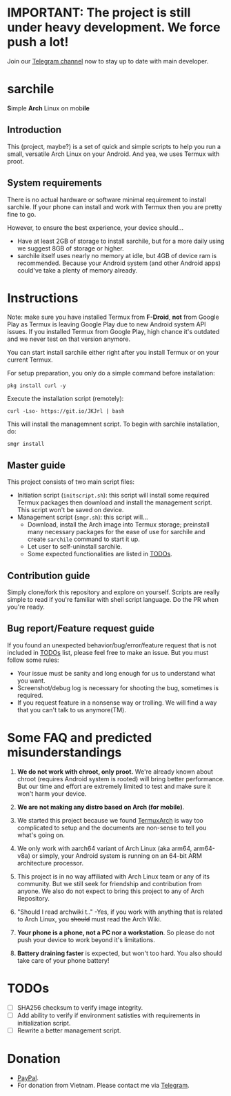 # IMPORTANT: The project is still under heavy development. We force push a lot!
Join our [Telegram channel](https://t.me/joinchat/ol_1uKptA1ZiNWU1) now to stay up to date with main developer.
# sarchile

**S**imple **Arch** Linux on mob**ile**

## Introduction

This (project, maybe?) is a set of quick and simple scripts to help you run a small, versatile Arch Linux on your Android. And yea, we uses Termux with proot.

## System requirements

There is no actual hardware or software minimal requirement to install sarchile. If your phone can install and work with Termux then you are pretty fine to go.

However, to ensure the best experience, your device should...

- Have at least 2GB of storage to install sarchile, but for a more daily using we suggest 8GB of storage or higher.
- sarchile itself uses nearly no memory at idle, but 4GB of device ram is recommended. Because your Android system (and other Android apps) could've take a plenty of memory already.

# Instructions

Note: make sure you have installed Termux from **F-Droid**, **not** from Google Play as Termux is leaving Google Play due to new Android system API issues. If you installed Termux from Google Play, high chance it's outdated and we never test on that version anymore.

You can start install sarchile either right after you install Termux or on your current Termux. 

For setup preparation, you only do a simple command before installation:

```
pkg install curl -y
```

Execute the installation script (remotely):

```
curl -Lso- https://git.io/JKJrl | bash
```

This will install the managemnent script. To begin with sarchile installation, do:

```
smgr install
```

## Master guide

This project consists of two main script files: 

- Initiation script (`initscript.sh`): this script will install some required Termux packages then download and install the management script. This script won't be saved on device.
- Management script (`smgr.sh`): this script will...
    - Download, install the Arch image into Termux storage; preinstall many necessary packages for the ease of use for sarchile and create `sarchile` command to start it up.
    - Let user to self-uninstall sarchile.
    - Some expected functionalities are listed in [TODOs](#todos).

## Contribution guide

Simply clone/fork this repository and explore on yourself. Scripts are really simple to read if you're familiar with shell script language. Do the PR when you're ready.

## Bug report/Feature request guide

If you found an unexpected behavior/bug/error/feature request that is not included in [TODOs](#todos) list, please feel free to make an issue. But you must follow some rules:
- Your issue must be sanity and long enough for us to understand what you want.
- Screenshot/debug log is necessary for shooting the bug, sometimes is required.
- If you request feature in a nonsense way or trolling. We will find a way that you can't talk to us anymore(TM).

# Some FAQ and predicted misunderstandings

1. **We do not work with chroot, only proot.** We're already known about chroot (requires Android system is rooted) will bring better performance. But our time and effort are extremely limited to test and make sure it won't harm your device.

2. **We are not making any distro based on Arch (for mobile)**.

3. We started this project because we found [TermuxArch](https://github.com/TermuxArch/TermuxArch) is way too complicated to setup and the documents are non-sense to tell you what's going on.

4. We only work with aarch64 variant of Arch Linux (aka arm64, arm64-v8a) or simply, your Android system is running on an 64-bit ARM architecture processor.

5. This project is in no way affiliated with Arch Linux team or any of its community. But we still seek for friendship and contribution from anyone. We also do not expect to bring this project to any of Arch Repository.

6. "Should I read archwiki t.." -Yes, if you work with anything that is related to Arch Linux, you ~~should~~ must read the Arch Wiki.

7. **Your phone is a phone, not a PC nor a workstation**. So please do not push your device to work beyond it's limitations.

8. **Battery draining faster** is expected, but won't too hard. You also should take care of your phone battery!

# TODOs

- [ ] SHA256 checksum to verify image integrity.
- [ ] Add ability to verify if environment satisties with requirements in initialization script.
- [ ] Rewrite a better management script.

# Donation
- [PayPal](https://paypal.me/iamwello).
- For donation from Vietnam. Please contact me via [Telegram](https://t.me/wello6143).